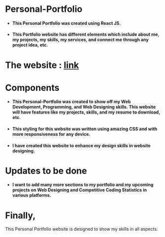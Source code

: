 # Personal-Portfolio
* <h4>This Personal Portfolio was created using React JS.</h4>
* <h4>This Portfolio website has different elements which include about me, my projects, my skills, my services, and connect me through any project idea, etc.</h4>
# The website : [link](https://gvinay-portfolio.netlify.app/)
# Components
* <h4>This Personal-Portfolio was created to show off my Web Development, Programming, and Web Designing skills. This website will have features like my projects, skills, and my resume to download, etc.</h4>
* <h4>This styling for this website was written using amazing CSS and with more responsiveness for any device.</h4>
* <h4>I have created this website to enhance my design skills in website designing.</h4>
# Updates to be done
* <h4>I want to add many more sections to my portfolio and my upcoming projects on Web Designing and Competitive Coding Statistics in various platforms.</h4>
# Finally,
This Personal Portfolio website is designed to show my skills in all aspects.
